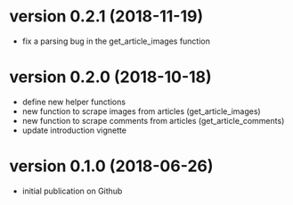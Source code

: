 # version 0.2.1 (2018-11-19)

- fix a parsing bug in the get_article_images function

# version 0.2.0 (2018-10-18)

- define new helper functions
- new function to scrape images from articles (get_article_images)
- new function to scrape comments from articles (get_article_comments)
- update introduction vignette

# version 0.1.0 (2018-06-26)

- initial publication on Github

